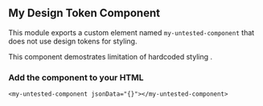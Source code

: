 ## My Design Token Component


This module exports a custom element named `my-untested-component` that does not use design tokens for styling.

This component demostrates limitation of hardcoded styling .

### Add the component to your HTML
```
<my-untested-component jsonData="{}"></my-untested-component>
```


